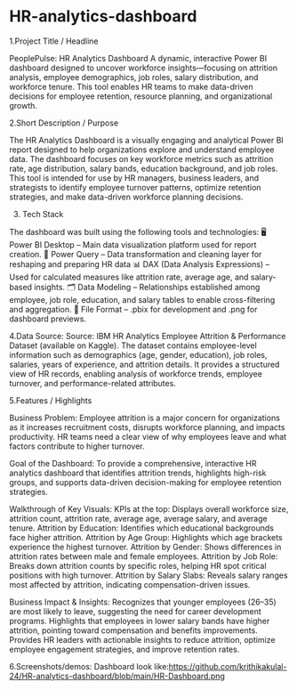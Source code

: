 # HR-analytics-dashboard
1.Project Title / Headline

PeoplePulse: HR Analytics Dashboard
A dynamic, interactive Power BI dashboard designed to uncover workforce insights—focusing on attrition analysis, employee demographics, job roles, salary distribution, and workforce tenure. This tool enables HR teams to make data-driven decisions for employee retention, resource planning, and organizational growth.

2.Short Description / Purpose

 The HR Analytics Dashboard is a visually engaging and analytical Power BI report designed to help organizations explore and understand employee data. The dashboard focuses on key workforce metrics such as attrition rate, age distribution, salary bands, education background, and job roles. This tool is intended for use by HR managers, business leaders, and strategists to identify employee turnover patterns, optimize retention strategies, and make data-driven workforce planning decisions.

3. Tech Stack

The dashboard was built using the following tools and technologies:
🖥️ Power BI Desktop – Main data visualization platform used for report creation.
🔄 Power Query – Data transformation and cleaning layer for reshaping and preparing HR data
📊 DAX (Data Analysis Expressions) – Used for calculated measures like attrition rate, average age, and salary-based insights.
🗂️ Data Modeling – Relationships established among employee, job role, education, and salary tables to enable cross-filtering and aggregation.
📁 File Format – .pbix for development and .png for dashboard previews.

4.Data Source:
Source: IBM HR Analytics Employee Attrition & Performance Dataset (available on Kaggle).
The dataset contains employee-level information such as demographics (age, gender, education), job roles, salaries, years of experience, and attrition details. It provides a structured view of HR records, enabling analysis of workforce trends, employee turnover, and performance-related attributes.

5.Features / Highlights

Business Problem:
Employee attrition is a major concern for organizations as it increases recruitment costs, disrupts workforce planning, and impacts productivity. HR teams need a clear view of why employees leave and what factors contribute to higher turnover.

Goal of the Dashboard:
To provide a comprehensive, interactive HR analytics dashboard that identifies attrition trends, highlights high-risk groups, and supports data-driven decision-making for employee retention strategies.

Walkthrough of Key Visuals:
KPIs at the top: Displays overall workforce size, attrition count, attrition rate, average age, average salary, and average tenure.
Attrition by Education: Identifies which educational backgrounds face higher attrition.
Attrition by Age Group: Highlights which age brackets experience the highest turnover.
Attrition by Gender: Shows differences in attrition rates between male and female employees.
Attrition by Job Role: Breaks down attrition counts by specific roles, helping HR spot critical positions with high turnover.
Attrition by Salary Slabs: Reveals salary ranges most affected by attrition, indicating compensation-driven issues.

Business Impact & Insights:
Recognizes that younger employees (26–35) are most likely to leave, suggesting the need for career development programs.
Highlights that employees in lower salary bands have higher attrition, pointing toward compensation and benefits improvements.
Provides HR leaders with actionable insights to reduce attrition, optimize employee engagement strategies, and improve retention rates.

6.Screenshots/demos:
Dashboard look like:https://github.com/krithikakulal-24/HR-analytics-dashboard/blob/main/HR-Dashboard.png

